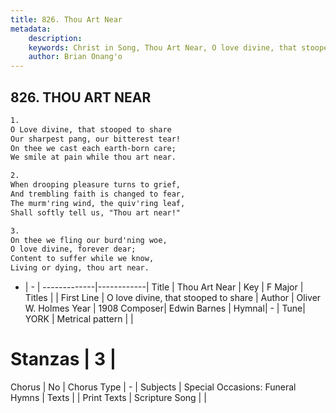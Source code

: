 ```yaml
---
title: 826. Thou Art Near
metadata:
    description: 
    keywords: Christ in Song, Thou Art Near, O love divine, that stooped to share, 
    author: Brian Onang'o
---
```



## 826. THOU ART NEAR

```txt
1.
O Love divine, that stooped to share
Our sharpest pang, our bitterest tear!
On thee we cast each earth-born care;
We smile at pain while thou art near.

2.
When drooping pleasure turns to grief,
And trembling faith is changed to fear,
The murm'ring wind, the quiv'ring leaf,
Shall softly tell us, "Thou art near!"

3.
On thee we fling our burd'ning woe,
O love divine, forever dear;
Content to suffer while we know,
Living or dying, thou art near.

```

- |   -  |
-------------|------------|
Title | Thou Art Near |
Key | F Major |
Titles |  |
First Line | O love divine, that stooped to share |
Author | Oliver W. Holmes
Year | 1908
Composer| Edwin Barnes |
Hymnal|  - |
Tune| YORK |
Metrical pattern | |
# Stanzas | 3 |
Chorus | No |
Chorus Type | - |
Subjects | Special Occasions: Funeral Hymns |
Texts |  |
Print Texts | 
Scripture Song |  |
  
